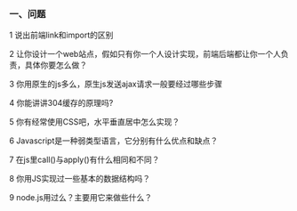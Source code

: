 ### 一、问题

1 说出前端link和import的区别

2 让你设计一个web站点，假如只有你一个人设计实现，前端后端都让你一个人负责，具体你要怎么做？

3 你用原生的js多么，原生js发送ajax请求一般要经过哪些步骤

4 你能讲讲304缓存的原理吗?

5 你有经常使用CSS吧，水平垂直居中怎么实现？

6 Javascript是一种弱类型语言，它分别有什么优点和缺点？

7 在js里call()与apply()有什么相同和不同？

8 你用JS实现过一些基本的数据结构吗？

9 node.js用过么？主要用它来做些什么？